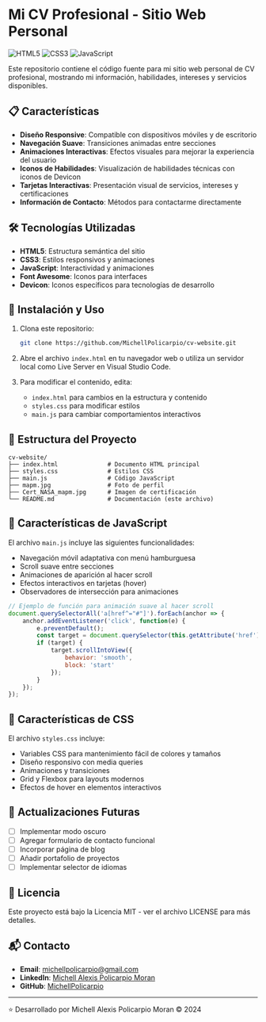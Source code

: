 # Mi CV Profesional - Sitio Web Personal

![HTML5](https://img.shields.io/badge/HTML5-E34F26?style=for-the-badge&logo=html5&logoColor=white)
![CSS3](https://img.shields.io/badge/CSS3-1572B6?style=for-the-badge&logo=css3&logoColor=white)
![JavaScript](https://img.shields.io/badge/JavaScript-F7DF1E?style=for-the-badge&logo=javascript&logoColor=black)

Este repositorio contiene el código fuente para mi sitio web personal de CV profesional, mostrando mi información, habilidades, intereses y servicios disponibles.

## 📋 Características

- **Diseño Responsive**: Compatible con dispositivos móviles y de escritorio
- **Navegación Suave**: Transiciones animadas entre secciones
- **Animaciones Interactivas**: Efectos visuales para mejorar la experiencia del usuario
- **Iconos de Habilidades**: Visualización de habilidades técnicas con iconos de Devicon
- **Tarjetas Interactivas**: Presentación visual de servicios, intereses y certificaciones
- **Información de Contacto**: Métodos para contactarme directamente

## 🛠️ Tecnologías Utilizadas

- **HTML5**: Estructura semántica del sitio
- **CSS3**: Estilos responsivos y animaciones
- **JavaScript**: Interactividad y animaciones
- **Font Awesome**: Iconos para interfaces
- **Devicon**: Iconos específicos para tecnologías de desarrollo

## 🚀 Instalación y Uso

1. Clona este repositorio:
   ```bash
   git clone https://github.com/MichellPolicarpio/cv-website.git
   ```

2. Abre el archivo `index.html` en tu navegador web o utiliza un servidor local como Live Server en Visual Studio Code.

3. Para modificar el contenido, edita:
   - `index.html` para cambios en la estructura y contenido
   - `styles.css` para modificar estilos
   - `main.js` para cambiar comportamientos interactivos

## 📝 Estructura del Proyecto

```
cv-website/
├── index.html              # Documento HTML principal
├── styles.css              # Estilos CSS
├── main.js                 # Código JavaScript
├── mapm.jpg                # Foto de perfil
├── Cert_NASA_mapm.jpg      # Imagen de certificación
└── README.md               # Documentación (este archivo)
```

## 📱 Características de JavaScript

El archivo `main.js` incluye las siguientes funcionalidades:

- Navegación móvil adaptativa con menú hamburguesa
- Scroll suave entre secciones
- Animaciones de aparición al hacer scroll
- Efectos interactivos en tarjetas (hover)
- Observadores de intersección para animaciones

```javascript
// Ejemplo de función para animación suave al hacer scroll
document.querySelectorAll('a[href^="#"]').forEach(anchor => {
    anchor.addEventListener('click', function(e) {
        e.preventDefault();
        const target = document.querySelector(this.getAttribute('href'));
        if (target) {
            target.scrollIntoView({
                behavior: 'smooth',
                block: 'start'
            });
        }
    });
});
```

## 🎨 Características de CSS

El archivo `styles.css` incluye:

- Variables CSS para mantenimiento fácil de colores y tamaños
- Diseño responsivo con media queries
- Animaciones y transiciones
- Grid y Flexbox para layouts modernos
- Efectos de hover en elementos interactivos

## 🔄 Actualizaciones Futuras

- [ ] Implementar modo oscuro
- [ ] Agregar formulario de contacto funcional
- [ ] Incorporar página de blog
- [ ] Añadir portafolio de proyectos
- [ ] Implementar selector de idiomas

## 📄 Licencia

Este proyecto está bajo la Licencia MIT - ver el archivo LICENSE para más detalles.

## 📬 Contacto

- **Email**: [michellpolicarpio@gmail.com](mailto:michellpolicarpio@gmail.com)
- **LinkedIn**: [Michell Alexis Policarpio Moran](https://www.linkedin.com/in/michell-alexis-policarpio-moran-332568348/)
- **GitHub**: [MichellPolicarpio](https://github.com/MichellPolicarpio)

---

⭐️ Desarrollado por Michell Alexis Policarpio Moran © 2024
